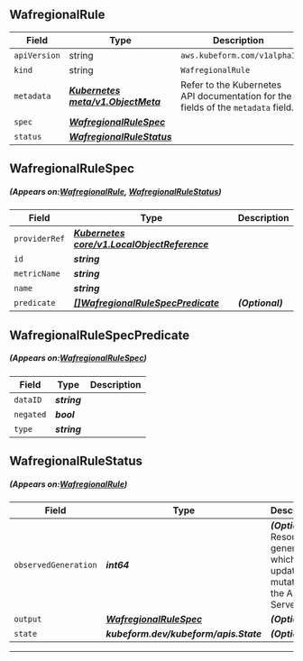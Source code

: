 ## WafregionalRule
| Field | Type | Description |
| ------ | ----- | ----------- |
| `apiVersion` | string | `aws.kubeform.com/v1alpha1` |
|    `kind` | string | `WafregionalRule` |
| `metadata` | ***[Kubernetes meta/v1.ObjectMeta](https://kubernetes.io/docs/reference/generated/kubernetes-api/v1.13/#objectmeta-v1-meta)***|Refer to the Kubernetes API documentation for the fields of the `metadata` field.|
| `spec` | ***[WafregionalRuleSpec](#WafregionalRuleSpec)***||
| `status` | ***[WafregionalRuleStatus](#WafregionalRuleStatus)***||
## WafregionalRuleSpec
##### (Appears on:[WafregionalRule](#WafregionalRule), [WafregionalRuleStatus](#WafregionalRuleStatus))
| Field | Type | Description |
| ------ | ----- | ----------- |
| `providerRef` | ***[Kubernetes core/v1.LocalObjectReference](https://kubernetes.io/docs/reference/generated/kubernetes-api/v1.13/#localobjectreference-v1-core)***||
| `id` | ***string***||
| `metricName` | ***string***||
| `name` | ***string***||
| `predicate` | ***[[]WafregionalRuleSpecPredicate](#WafregionalRuleSpecPredicate)***| ***(Optional)*** |
## WafregionalRuleSpecPredicate
##### (Appears on:[WafregionalRuleSpec](#WafregionalRuleSpec))
| Field | Type | Description |
| ------ | ----- | ----------- |
| `dataID` | ***string***||
| `negated` | ***bool***||
| `type` | ***string***||
## WafregionalRuleStatus
##### (Appears on:[WafregionalRule](#WafregionalRule))
| Field | Type | Description |
| ------ | ----- | ----------- |
| `observedGeneration` | ***int64***| ***(Optional)*** Resource generation, which is updated on mutation by the API Server.|
| `output` | ***[WafregionalRuleSpec](#WafregionalRuleSpec)***| ***(Optional)*** |
| `state` | ***kubeform.dev/kubeform/apis.State***| ***(Optional)*** |
---
